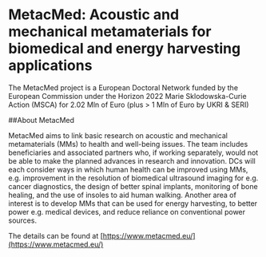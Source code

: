 # MetacMed: Acoustic and mechanical metamaterials for biomedical and energy harvesting applications
The MetacMed project is a European Doctoral Network funded by the European Commission under the Horizon 2022 Marie Sklodowska-Curie Action (MSCA) for  2.02 Mln of Euro (plus > 1 Mln of Euro by UKRI & SERI)

##About MetacMed

MetacMed aims to link basic research on acoustic and mechanical metamaterials (MMs) to health and well-being issues. The team includes beneficiaries and associated partners who, if working separately, would not be able to make the planned advances in research and innovation. DCs will each consider ways in which human health can be improved using MMs, e.g. improvement in the resolution of biomedical ultrasound imaging for e.g. cancer diagnostics, the design of better spinal implants, monitoring of bone healing, and the use of insoles to aid human walking. Another area of interest is to develop MMs that can be used for energy harvesting, to better power e.g. medical devices, and reduce reliance on conventional power sources.

The details can be found at [https://www.metacmed.eu/](https://www.metacmed.eu/)

